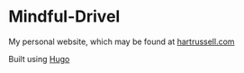 # Mindful-Drivel

My personal website, which may be found at [hartrussell.com](https://hartrussell.com "Mindful Drivel")

Built using [Hugo](https://gohugo.io/ "Hugo")

